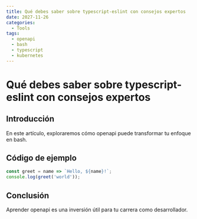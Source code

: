 ```yaml
---
title: Qué debes saber sobre typescript-eslint con consejos expertos
date: 2027-11-26
categories:
  - Tools
tags:
  - openapi
  - bash
  - typescript
  - kubernetes
---
```


# Qué debes saber sobre typescript-eslint con consejos expertos

## Introducción

En este artículo, exploraremos cómo openapi puede transformar tu enfoque en bash.

## Código de ejemplo

```javascript
const greet = name => `Hello, ${name}!`;
console.log(greet('world'));
```

## Conclusión

Aprender openapi es una inversión útil para tu carrera como desarrollador.